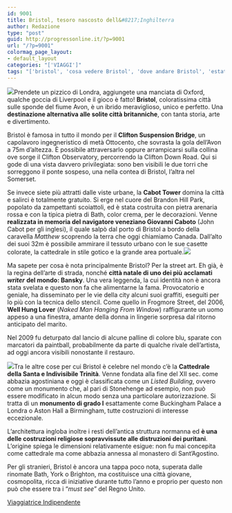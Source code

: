 ```yaml
---
id: 9001
title: Bristol, tesoro nascosto dell&#8217;Inghilterra
author: Redazione
type: "post"
guid: http://progressonline.it/?p=9001
url: "/?p=9001"
colormag_page_layout:
- default_layout
categories: "['VIAGGI']"
tags: "['bristol', 'cosa vedere Bristol', 'dove andare Bristol', 'estate', 'gran bretagna', 'turismo', 'vacanze', 'Viaggi']"
---
```


![](https://progressonline.it/wp-content/uploads/2018/06/P1180036-300x225.jpg)Prendete un pizzico di Londra, aggiungete una manciata di Oxford, qualche goccia di Liverpool e il gioco è fatto! **Bristol**, coloratissima città sulle sponde del fiume Avon, è un ibrido meraviglioso, unico e perfetto. Una **destinazione alternativa alle solite città britanniche**, con tanta storia, arte e divertimento.

Bristol è famosa in tutto il mondo per il **Clifton Suspension Bridge**, un capolavoro ingegneristico di metà Ottocento, che sovrasta la gola dell’Avon a 75m d’altezza. È possibile attraversarlo oppure arrampicarsi sulla collina ove sorge il Clifton Observatory, percorrendo la Clifton Down Road. Qui si gode di una vista davvero privilegiata: sono ben visibili le due torri che sorreggono il ponte sospeso, una nella contea di Bristol, l’altra nel Somerset.

Se invece siete più attratti dalle viste urbane, la **Cabot Tower** domina la città e salirci è totalmente gratuito. Si erge nel cuore del Brandon Hill Park, popolato da zampettanti scoiattoli, ed è stata costruita con pietra arenaria rossa e con la tipica pietra di Bath, color crema, per le decorazioni. Venne **realizzata in memoria del navigatore veneziano Giovanni Caboto** (John Cabot per gli inglesi), il quale salpò dal porto di Bristol a bordo della caravella *Matthew* scoprendo la terra che oggi chiamiamo Canada. Dall’alto dei suoi 32m è possibile ammirare il tessuto urbano con le sue casette colorate, la cattedrale in stile gotico e la grande area portuale.![](https://progressonline.it/wp-content/uploads/2018/06/P1170954-e1529677014411-225x300.jpg)

Ma sapete per cosa è nota principalmente Bristol? Per la street art. Eh già, è la regina dell’arte di strada, nonché **città natale di uno dei più acclamati** ***writer*** **del mondo: Bansky**. Una vera leggenda, la cui identità non è ancora stata svelata e questo non fa che alimentarne la fama. Provocatorio e geniale, ha disseminato per le vie della city alcuni suoi graffiti, eseguiti per lo più con la tecnica dello stencil. Come quello in Frogmore Street, del 2006, **Well Hung Lover** (*Naked Man Hanging From Window*) raffigurante un uomo appeso a una finestra, amante della donna in lingerie sorpresa dal ritorno anticipato del marito.

Nel 2009 fu deturpato dal lancio di alcune palline di colore blu, sparate con marcatori da paintball, probabilmente da parte di qualche rivale dell’artista, ad oggi ancora visibili nonostante il restauro.

![](https://progressonline.it/wp-content/uploads/2018/06/P1180009-e1529677000737-225x300.jpg)Tra le altre cose per cui Bristol è celebre nel mondo c’è la **Cattedrale della Santa e Indivisibile Trinità**. Venne fondata alla fine del XII sec. come abbazia agostiniana e oggi è classificata come un *Listed Building*, ovvero come un monumento che, al pari di Stonehenge ad esempio, non può essere modificato in alcun modo senza una particolare autorizzazione. Si tratta di un **monumento di grado I** esattamente come Buckingham Palace a Londra o Aston Hall a Birmingham, tutte costruzioni di interesse eccezionale.

L’architettura ingloba inoltre i resti dell’antica struttura normanna ed **è una delle costruzioni religiose sopravvissute alle distruzioni dei puritani**. L’origine spiega le dimensioni relativamente esigue: non fu mai concepita come cattedrale ma come abbazia annessa al monastero di Sant’Agostino.

Per gli stranieri, Bristol è ancora una tappa poco nota, superata dalle rinomate Bath, York o Brighton, ma costituisce una città giovane, cosmopolita, ricca di iniziative durante tutto l’anno e proprio per questo non può che essere tra i “*must see*” del Regno Unito.

[Viaggiatrice Indipendente](https://viaggiatriceindipendente.wordpress.com/)